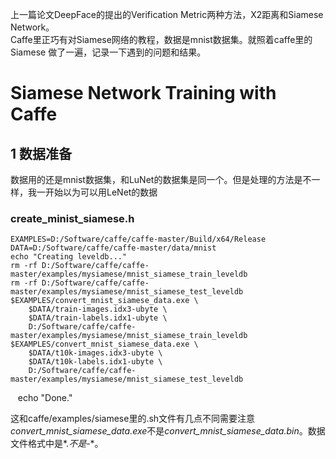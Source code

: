 上一篇论文DeepFace的提出的Verification Metric两种方法，X2距离和Siamese Network。  
Caffe里正巧有对Siamese网络的教程，数据是mnist数据集。就照着caffe里的Siamese 做了一遍，记录一下遇到的问题和结果。
# Siamese Network Training with Caffe
## 1 数据准备
数据用的还是mnist数据集，和LuNet的数据集是同一个。但是处理的方法是不一样，我一开始以为可以用LeNet的数据
### create_minist_siamese.h  
    EXAMPLES=D:/Software/caffe/caffe-master/Build/x64/Release
    DATA=D:/Software/caffe/caffe-master/data/mnist
    echo "Creating leveldb..."
    rm -rf D:/Software/caffe/caffe-master/examples/mysiamese/mnist_siamese_train_leveldb
    rm -rf D:/Software/caffe/caffe-master/examples/mysiamese/mnist_siamese_test_leveldb
    $EXAMPLES/convert_mnist_siamese_data.exe \
        $DATA/train-images.idx3-ubyte \
        $DATA/train-labels.idx1-ubyte \
        D:/Software/caffe/caffe-master/examples/mysiamese/mnist_siamese_train_leveldb
    $EXAMPLES/convert_mnist_siamese_data.exe \
        $DATA/t10k-images.idx3-ubyte \
        $DATA/t10k-labels.idx1-ubyte \
        D:/Software/caffe/caffe-master/examples/mysiamese/mnist_siamese_test_leveldb
    echo "Done."  
    
这和caffe/examples/siamese里的.sh文件有几点不同需要注意*convert_mnist_siamese_data.exe*不是*convert_mnist_siamese_data.bin*。数据文件格式中是*.*不是*-*。
